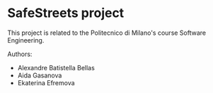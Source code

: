 # SafeStreets project

This project is related to the Politecnico di Milano's course Software Engineering.

Authors:
 * Alexandre Batistella Bellas
 * Aida Gasanova
 * Ekaterina Efremova

